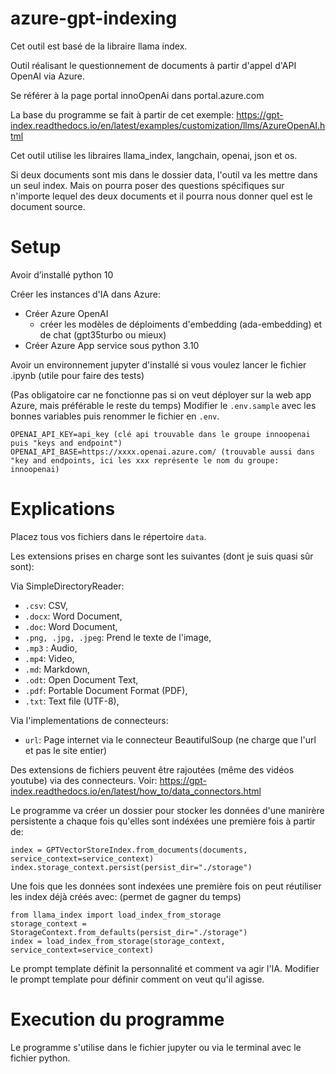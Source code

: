 # azure-gpt-indexing

Cet outil est basé de la libraire llama index.

Outil réalisant le questionnement de documents à partir d'appel d'API OpenAI via Azure.

Se référer à la page portal innoOpenAi dans portal.azure.com

La base du programme se fait à partir de cet exemple: https://gpt-index.readthedocs.io/en/latest/examples/customization/llms/AzureOpenAI.html

Cet outil utilise les libraires llama_index, langchain, openai, json et os.

Si deux documents sont mis dans le dossier data, l'outil va les mettre dans un seul index. Mais on pourra poser des questions spécifiques sur n'importe lequel des deux documents et il pourra nous donner quel est le document source.

# Setup

Avoir d’installé python 10

Créer les instances d'IA dans Azure:
   - Créer Azure OpenAI
      - créer les modèles de déploiments d'embedding (ada-embedding) et de chat (gpt35turbo ou mieux)
   - Créer Azure App service sous python 3.10

Avoir un environnement jupyter d'installé si vous voulez lancer le fichier .ipynb (utile pour faire des tests)

(Pas obligatoire car ne fonctionne pas si on veut déployer sur la web app Azure, mais préférable le reste du temps)
Modifier le `.env.sample` avec les bonnes variables puis renommer le fichier en `.env`.
```
OPENAI_API_KEY=api_key (clé api trouvable dans le groupe innoopenai puis "keys and endpoint")
OPENAI_API_BASE=https://xxxx.openai.azure.com/ (trouvable aussi dans "key and endpoints, ici les xxx représente le nom du groupe: innoopenai)
```

# Explications

Placez tous vos fichiers dans le répertoire `data`.

Les extensions prises en charge sont les suivantes (dont je suis quasi sûr sont):

   Via SimpleDirectoryReader:
   - `.csv`: CSV,
   - `.docx`: Word Document,
   - `.doc`: Word Document,
   - `.png, .jpg, .jpeg`: Prend le texte de l'image,
   - `.mp3` : Audio,
   - `.mp4`: Video,
   - `.md`: Markdown,
   - `.odt`: Open Document Text,
   - `.pdf`: Portable Document Format (PDF),
   - `.txt`: Text file (UTF-8),

   Via l'implementations de connecteurs:
   - `url`: Page internet via le connecteur BeautifulSoup (ne charge que l'url et pas le site entier)

   Des extensions de fichiers peuvent être rajoutées (même des vidéos youtube) via des connecteurs. Voir: https://gpt-index.readthedocs.io/en/latest/how_to/data_connectors.html

Le programme va créer un dossier pour stocker les données d'une manirère persistente a chaque fois qu'elles sont indéxées une première fois à partir de:
```shell
index = GPTVectorStoreIndex.from_documents(documents, service_context=service_context)
index.storage_context.persist(persist_dir="./storage")
```

Une fois que les données sont indexées une première fois on peut réutiliser les index déjà créés avec: (permet de gagner du temps)
```shell
from llama_index import load_index_from_storage
storage_context = StorageContext.from_defaults(persist_dir="./storage")
index = load_index_from_storage(storage_context, service_context=service_context)
```
Le prompt template définit la personnalité et comment va agir l'IA.
Modifier le prompt template pour définir comment on veut qu'il agisse.

# Execution du programme

Le programme s'utilise dans le fichier jupyter ou via le terminal avec le fichier python.

